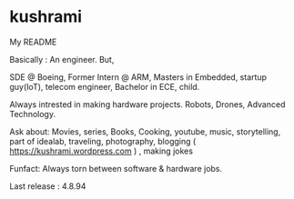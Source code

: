 # kushrami
My README

Basically : An engineer. But,

SDE @ Boeing, Former Intern @ ARM, Masters in Embedded, startup guy(IoT), telecom engineer, Bachelor in ECE, child.

Always intrested in making hardware projects. Robots, Drones, Advanced Technology.

Ask about: Movies, series, Books, Cooking, youtube, music, storytelling, part of idealab, 
traveling, photography, blogging ( https://kushrami.wordpress.com ) , making jokes

Funfact: Always torn between software & hardware jobs.

Last release : 4.8.94
